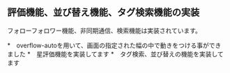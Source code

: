 ## 評価機能、並び替え機能、タグ検索機能の実装

フォローフォロワー機能、非同期通信、検索機能は実装されています。

*　overflow-autoを用いて、画面の指定された幅の中で動きをつける事ができました
*　星評価機能を実装してます
*　タグ検索、並び替えの機能を実装してます
